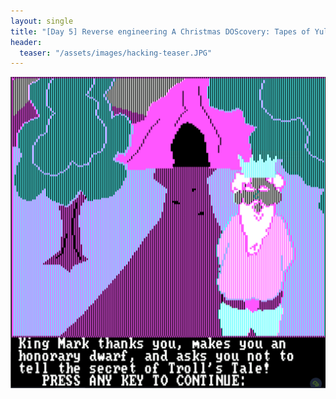 ```yaml
---
layout: single
title: "[Day 5] Reverse engineering A Christmas DOScovery: Tapes of Yule-tide Past"
header:
  teaser: "/assets/images/hacking-teaser.JPG"
---
```



![Troll game](/assets/images/tryhackme/hackvent2023/day5/trollgame.PNG)